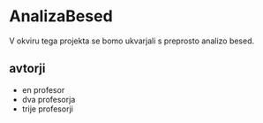 # AnalizaBesed

V okviru tega projekta se bomo ukvarjali s preprosto analizo besed.

## avtorji

* en profesor 
* dva profesorja 
* trije profesorji 
